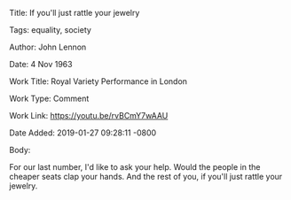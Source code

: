 Title:  If you'll just rattle your jewelry

Tags:   equality, society

Author: John Lennon

Date:   4 Nov 1963

Work Title: Royal Variety Performance in London

Work Type: Comment

Work Link: https://youtu.be/rvBCmY7wAAU

Date Added: 2019-01-27 09:28:11 -0800

Body: 

For our last number, I'd like to ask your help. Would the people in the cheaper seats clap your hands. And the rest of you, if you'll just rattle your jewelry.

